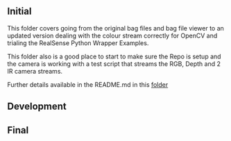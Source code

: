 ## Initial

This folder covers going from the original bag files and bag file viewer to an updated version dealing with the colour stream correctly for OpenCV and trialing the RealSense Python Wrapper Examples.

This folder also is a good place to start to make sure the Repo is setup and the camera is working with a test script that streams the RGB, Depth and 2 IR camera streams.

Further details available in the README.md in this [folder](https://github.com/Ben-Bartlett/RS_LDO/tree/main/Code/Initial)



## Development






## Final
